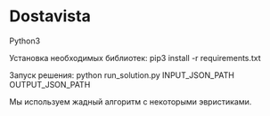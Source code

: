 # Dostavista
Python3

Установка необходимых библиотек: pip3 install -r requirements.txt

Запуск решения: python run_solution.py INPUT_JSON_PATH OUTPUT_JSON_PATH


Мы используем жадный алгоритм с некоторыми эвристиками.
